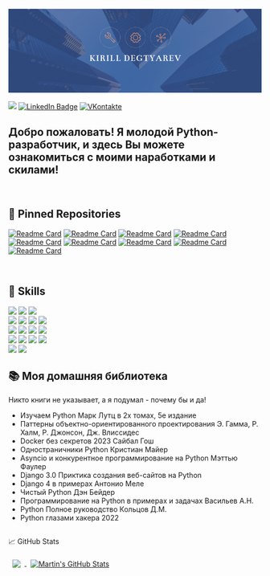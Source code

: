 ![Kirill's GitHub Banner](./main.png)

![](https://komarev.com/ghpvc/?username=lirik1982)
[![LinkedIn Badge](https://img.shields.io/badge/LinkedIn-Profile-informational?style=flat&logo=linkedin&logoColor=white&color=0D76A8)](https://www.linkedin.com/in/kirill-degtyarev-519661270/)
[![VKontakte](https://img.shields.io/badge/VKontakte-Profile-informational?style=flat&logo=angular&logoColor=white&color=0D76A8)](https://www.vk.com/kirill.degtyarev/)


<h2>Добро пожаловать!
Я молодой Python-разработчик, и здесь Вы можете ознакомиться с моими наработками и скилами!
</h2>
<br>

## 📌 Pinned Repositories

[![Readme Card](https://github-readme-stats.vercel.app/api/pin/?username=lirik1982&repo=Car-sale)](https://github.com/lirik1982/Car-sale)
[![Readme Card](https://github-readme-stats.vercel.app/api/pin/?username=lirik1982&repo=RadioStation)](https://github.com/lirik1982/RadioStation)
[![Readme Card](https://github-readme-stats.vercel.app/api/pin/?username=lirik1982&repo=Python)](https://github.com/lirik1982/Python)
[![Readme Card](https://github-readme-stats.vercel.app/api/pin/?username=lirik1982&repo=shop)](https://github.com/lirik1982/shop)
[![Readme Card](https://github-readme-stats.vercel.app/api/pin/?username=lirik1982&repo=Django-Shop)](https://github.com/lirik1982/Django-Shop)
[![Readme Card](https://github-readme-stats.vercel.app/api/pin/?username=lirik1982&repo=Telegram_buy)](https://github.com/lirik1982/Telegram_buy)
[![Readme Card](https://github-readme-stats.vercel.app/api/pin/?username=lirik1982&repo=JuniorTest)](https://github.com/lirik1982/JuniorTest)
[![Readme Card](https://github-readme-stats.vercel.app/api/pin/?username=lirik1982&repo=Asyncio-Test)](https://github.com/lirik1982/async_FastAPI)
[![Readme Card](https://github-readme-stats.vercel.app/api/pin/?username=lirik1982&repo=JT-Employers)](https://github.com/lirik1982/JT-Employers)

<br>


## 💼 Skills

![](https://img.shields.io/badge/Code-Python-informational?style=flat&logo=angular&logoColor=white&color=0D76A8)
![](https://img.shields.io/badge/Code-JSbase-informational?style=flat&logo=angular&logoColor=white&color=0D76A8)
![](https://img.shields.io/badge/Code-HTML-informational?style=flat&logo=angular&logoColor=white&color=0D76A8)
<br>
![](https://img.shields.io/badge/DB-PostgreSQL-informational?style=flat&logo=angular&logoColor=white&color=0D76A8)
![](https://img.shields.io/badge/DB-MySQL-informational?style=flat&logo=angular&logoColor=white&color=0D76A8)
![](https://img.shields.io/badge/DB-SQLite-informational?style=flat&logo=angular&logoColor=white&color=0D76A8)
![](https://img.shields.io/badge/DB-Redis-informational?style=flat&logo=angular&logoColor=white&color=0D76A8)
<br>
![](https://img.shields.io/badge/Framework-Django-informational?style=flat&logo=angular&logoColor=white&color=0D76A8)
![](https://img.shields.io/badge/Framework-Flask-informational?style=flat&logo=angular&logoColor=white&color=0D76A8)
![](https://img.shields.io/badge/Framework-Pytest-informational?style=flat&logo=angular&logoColor=white&color=0D76A8)
![](https://img.shields.io/badge/Framework-iohttp-informational?style=flat&logo=angular&logoColor=white&color=0D76A8)
<br>
![](https://img.shields.io/badge/Tool-Jira-informational?style=flat&logo=angular&logoColor=white&color=0D76A8)
![](https://img.shields.io/badge/Tool-Git-informational?style=flat&logo=angular&logoColor=white&color=0D76A8)
![](https://img.shields.io/badge/Tool-Docker-informational?style=flat&logo=angular&logoColor=white&color=0D76A8)
![](https://img.shields.io/badge/Tool-Postman-informational?style=flat&logo=angular&logoColor=white&color=0D76A8)
<br>
![](https://img.shields.io/badge/OS-Windows-informational?style=flat&logo=angular&logoColor=white&color=0D76A8)
![](https://img.shields.io/badge/OS-Linux-informational?style=flat&logo=angular&logoColor=white&color=0D76A8)
<br>


## 📚 Моя домашняя библиотека
Никто книги не указывает, а я подумал - почему бы и да!
- Изучаем Python Марк Лутц в 2х томах, 5е издание
- Паттерны объектно-ориентированного проектирования Э. Гамма, Р. Халм, Р. Джонсон, Дж. Влиссидес
- Docker без секретов 2023 Сайбал Гош
- Одностраничники Python Кристиан Майер
- Asyncio и конкурентное программирование на Python Мэттью Фаулер
- Django 3.0 Приктика создания веб-сайтов на Python
- Django 4 в примерах Антонио Меле
- Чистый Python Дэн Бейдер
- Программирование на Python в примерах и задачах Васильев А.Н.
- Python Полное руководство Кольцов Д.М.
- Python глазами хакера 2022


##

&#x1f4c8; GitHub Stats

<a href="https://github.com/lirik1982">
  <img align="center" style="margin:0.5rem" src="https://github-readme-stats.vercel.app/api/top-langs/?username=lirik1982&hide=html,css&title_color=ffffff&text_color=c9cacc&icon_color=4AB197&bg_color=1A2B34" />
</a>

<a href="https://github.com/lirik1982">
  <img align="center" style="margin:0.5rem" src="https://github-readme-stats.vercel.app/api?username=lirik1982&show_icons=true&line_height=27&count_private=true&title_color=ffffff&text_color=c9cacc&icon_color=4AB097&bg_color=1A2B34" alt="Martin's GitHub Stats" />
</a>
<br>

